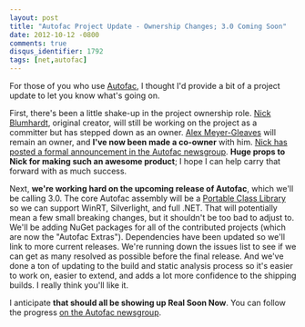 ```yaml
---
layout: post
title: "Autofac Project Update - Ownership Changes; 3.0 Coming Soon"
date: 2012-10-12 -0800
comments: true
disqus_identifier: 1792
tags: [net,autofac]
---
```

For those of you who use [Autofac](http://autofac.googlecode.com), I
thought I'd provide a bit of a project update to let you know what's
going on.

First, there's been a little shake-up in the project ownership role.
[Nick Blumhardt](http://nblumhardt.com/), original creator, will still
be working on the project as a committer but has stepped down as an
owner. [Alex Meyer-Gleaves](http://alexmg.com/) will remain an owner,
and **I've now been made a co-owner** with him. [Nick has posted a
formal announcement in the Autofac
newsgroup](https://groups.google.com/d/topic/autofac/_23kI_91VaE/discussion).
**Huge props to Nick for making such an awesome product**; I hope I can
help carry that forward with as much success.

Next, **we're working hard on the upcoming release of Autofac**, which
we'll be calling 3.0. The core Autofac assembly will be a [Portable
Class Library](http://msdn.microsoft.com/en-us/library/gg597391.aspx) so
we can support WinRT, Silverlight, and full .NET. That will potentially
mean a few small breaking changes, but it shouldn't be too bad to adjust
to. We'll be adding NuGet packages for all of the contributed projects
(which are now the "Autofac Extras"). Dependencies have been updated so
we'll link to more current releases. We're running down the issues list
to see if we can get as many resolved as possible before the final
release. And we've done a ton of updating to the build and static
analysis process so it's easier to work on, easier to extend, and adds a
lot more confidence to the shipping builds. I really think you'll like
it.

I anticipate **that should all be showing up Real Soon Now**. You can
follow the progress [on the Autofac
newsgroup](https://groups.google.com/forum/#forum/autofac).

